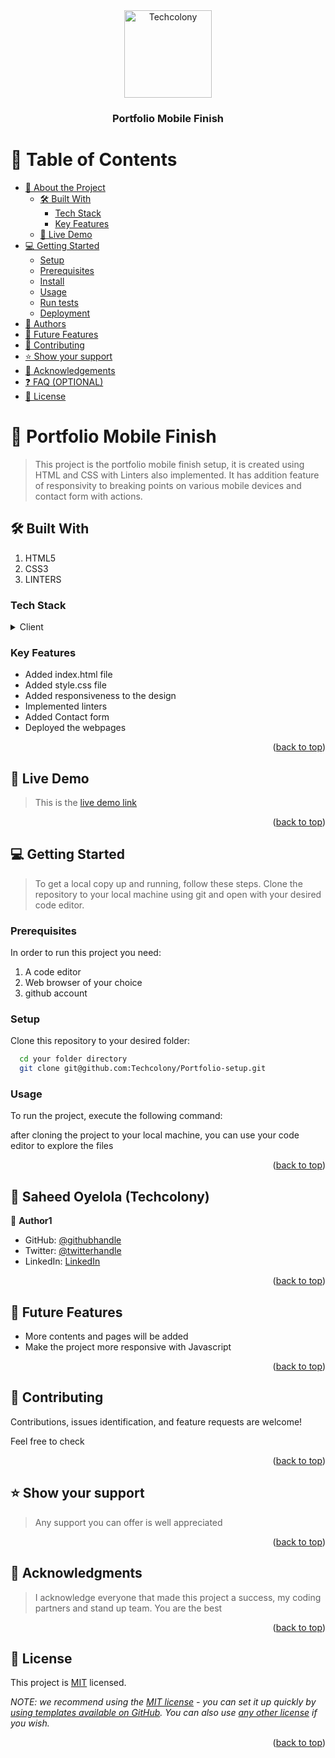 <div align="center">

  <img src="" alt="Techcolony" width="140"  height="auto" />
  <br/>

  <h3><b>Portfolio Mobile Finish</b></h3>

</div>

<!-- TABLE OF CONTENTS -->

# 📗 Table of Contents

- [📖 About the Project](#about-project)
  - [🛠 Built With](#built-with)
    - [Tech Stack](#tech-stack)
    - [Key Features](#key-features)
  - [🚀 Live Demo](#live-demo)
- [💻 Getting Started](#getting-started)
  - [Setup](#setup)
  - [Prerequisites](#prerequisites)
  - [Install](#install)
  - [Usage](#usage)
  - [Run tests](#run-tests)
  - [Deployment](#triangular_flag_on_post-deployment)
- [👥 Authors](#authors)
- [🔭 Future Features](#future-features)
- [🤝 Contributing](#contributing)
- [⭐️ Show your support](#support)
- [🙏 Acknowledgements](#acknowledgements)
- [❓ FAQ (OPTIONAL)](#faq)
- [📝 License](#license)

<!-- PROJECT DESCRIPTION -->

# 📖 Portfolio Mobile Finish <a name="about-project"></a>

> This project is the portfolio mobile finish setup, it is created using HTML and CSS with Linters also implemented. It has addition feature of responsivity to breaking points on various mobile devices and contact form with actions.

## 🛠 Built With <a name="built-with"></a>
1. HTML5
2. CSS3
3. LINTERS

### Tech Stack <a name="tech-stack"></a>

<details>
  <summary>Client</summary>
  <ul>
    <li><a href="https://html.com/html5/">HTML5</a></li>
    <li><a href="https://www.w3schools.com/css/">CSS3</a></li>
    <li><a href="">LINTERS</a></li>
  </ul>
</details>


<!-- Features -->

### Key Features <a name="key-features"></a>


- Added index.html file
- Added style.css file
- Added responsiveness to the design
- Implemented linters
- Added Contact form
- Deployed the webpages

<p align="right">(<a href="#readme-top">back to top</a>)</p>

<!-- LIVE DEMO -->

## 🚀 Live Demo <a name="live-demo"></a>

> This is the [live demo link](https://techcolony.github.io/Portfolio-setup/)

<p align="right">(<a href="#readme-top">back to top</a>)</p>

<!-- GETTING STARTED -->

## 💻 Getting Started <a name="getting-started"></a>

> To get a local copy up and running, follow these steps.
Clone the repository to your local machine using git and open with your desired code editor.

### Prerequisites

In order to run this project you need:
1. A code editor
2. Web browser of your choice
3. github account

### Setup

Clone this repository to your desired folder:


```sh
  cd your folder directory
  git clone git@github.com:Techcolony/Portfolio-setup.git
```


### Usage

To run the project, execute the following command:

after cloning the project to your local machine, you can use your code editor to explore the files


<p align="right">(<a href="#readme-top">back to top</a>)</p>

<!-- AUTHORS -->

## 👥 Saheed Oyelola (Techcolony) <a name="authors"></a>


👤 **Author1**

- GitHub: [@githubhandle](https://github.com/Techcolony)
- Twitter: [@twitterhandle](https://twitter.com/chocobee4all)
- LinkedIn: [LinkedIn](https://linkedin.com/in/linkedinhandle)

<p align="right">(<a href="#readme-top">back to top</a>)</p>

<!-- FUTURE FEATURES -->

## 🔭 Future Features <a name="future-features"></a>

> 
- More contents and pages will be added
- Make the project more responsive with Javascript

<p align="right">(<a href="#readme-top">back to top</a>)</p>

<!-- CONTRIBUTING -->

## 🤝 Contributing <a name="contributing"></a>

Contributions, issues identification, and feature requests are welcome!

Feel free to check 

<p align="right">(<a href="#readme-top">back to top</a>)</p>

<!-- SUPPORT -->

## ⭐️ Show your support <a name="support"></a>

> Any support you can offer is well appreciated

<p align="right">(<a href="#readme-top">back to top</a>)</p>

<!-- ACKNOWLEDGEMENTS -->

## 🙏 Acknowledgments <a name="acknowledgements"></a>

> I acknowledge everyone that made this project a success, my coding partners and stand up team. You are the best

<p align="right">(<a href="#readme-top">back to top</a>)</p>

<!-- LICENSE -->

## 📝 License <a name="license"></a>

This project is [MIT](./LICENSE) licensed.

_NOTE: we recommend using the [MIT license](https://choosealicense.com/licenses/mit/) - you can set it up quickly by [using templates available on GitHub](https://docs.github.com/en/communities/setting-up-your-project-for-healthy-contributions/adding-a-license-to-a-repository). You can also use [any other license](https://choosealicense.com/licenses/) if you wish._

<p align="right">(<a href="#readme-top">back to top</a>)</p>